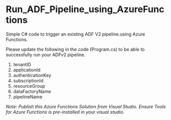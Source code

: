 # Run_ADF_Pipeline_using_AzureFunctions
Simple C# code to trigger an existing ADF V2 pipeline.using Azure Functions.

Please update the following in the code (Program.cs) to be able to successfully run your ADFv2 pipeline.

 1. tenantID
 2. applicationId
 3. authenticationKey
 4. subscriptionId
 5. resourceGroup
 6. dataFactoryName
 7. pipelineName

*Note: Publish this Azure Functions Solution from Visual Studio. Ensure Tools for Azure Functions is pre-installed in your visual studio.*
